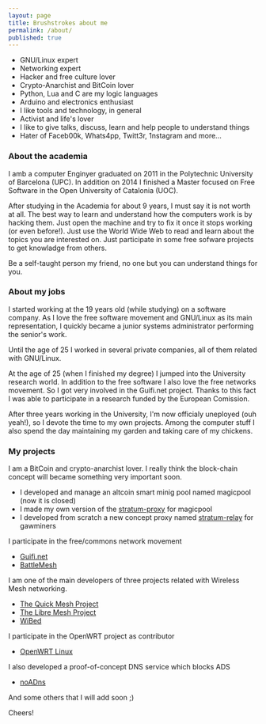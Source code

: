 ```yaml
---
layout: page
title: Brushstrokes about me
permalink: /about/
published: true
---
```


- GNU/Linux expert
- Networking expert
- Hacker and free culture lover
- Crypto-Anarchist and BitCoin lover
- Python, Lua and C are my logic languages
- Arduino and electronics enthusiast
- I like tools and technology, in general
- Activist and life's lover
- I like to give talks, discuss, learn and help people to understand things
- Hater of Faceb00k, Whats4pp, Twitt3r, 1nstagram and more...

### About the academia
I amb a computer Enginyer graduated on 2011 in the Polytechnic University of Barcelona (UPC). In addition on 2014 I finished a Master focused on Free Software in the Open University of Catalonia (UOC).

After studying in the Academia for about 9 years, I must say it is not worth at all. The best way to learn and understand how the computers work is by hacking them. Just open the machine and try to fix it once it stops working (or even before!). Just use the World Wide Web to read and learn about the topics you are interested on. Just participate in some free sofware projects to get knowladge from others.

Be a self-taught person my friend, no one but you can understand things for you.

### About my jobs 
I started working at the 19 years old (while studying) on a software company. As I love the free software movement and GNU/Linux as its main representation, I quickly became a junior systems administrator performing the senior's work. 

Until the age of 25 I worked in several private companies, all of them related with GNU/Linux.

At the age of 25 (when I finished my degree) I jumped into the University research world. In addition to the free software I also love the free networks movement. So I got very involved in the Guifi.net project. Thanks to this fact I was able to participate in a research funded by the European Comission.

After three years working in the University, I'm now officialy uneployed (ouh yeah!), so I devote the time to my own projects. Among the computer stuff I also spend the day maintaining my garden and taking care of my chickens.


### My projects
I am a BitCoin and crypto-anarchist lover. I really think the block-chain concept will became something very important soon.

- I developed and manage an altcoin smart minig pool named magicpool (now it is closed)
- I made my own version of the [stratum-proxy](https://github.com/p4u/stratum-proxy-ng) for magicpool
- I developed from scratch a new concept proxy named [stratum-relay](https://github.com/p4u/stratum-relay) for gawminers

I participate in the free/commons network movement

- [Guifi.net](http://guifi.net)
- [BattleMesh](http://battlemesh.org)

I am one of the main developers of three projects related with Wireless Mesh networking.

- [The Quick Mesh Project](http://qmp.cat)
- [The Libre Mesh Project](http://libre-mesh.org)
- [WiBed](http://github.com/battlemesh/wibed)

I participate in the OpenWRT project as contributor

- [OpenWRT Linux](http://openwrt.org)

I also developed a proof-of-concept DNS service which blocks ADS

- [noADns](http://noadns.tk)

And some others that I will add soon ;)


Cheers!

